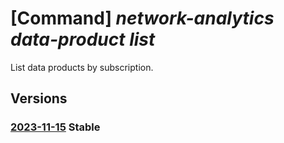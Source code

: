 # [Command] _network-analytics data-product list_

List data products by subscription.

## Versions

### [2023-11-15](/Resources/mgmt-plane/L3N1YnNjcmlwdGlvbnMve30vcHJvdmlkZXJzL21pY3Jvc29mdC5uZXR3b3JrYW5hbHl0aWNzL2RhdGFwcm9kdWN0cw==/2023-11-15.xml) **Stable**

<!-- mgmt-plane /subscriptions/{}/providers/microsoft.networkanalytics/dataproducts 2023-11-15 -->
<!-- mgmt-plane /subscriptions/{}/resourcegroups/{}/providers/microsoft.networkanalytics/dataproducts 2023-11-15 -->
